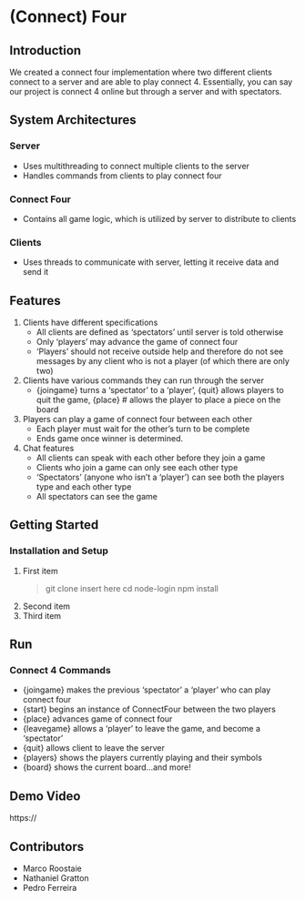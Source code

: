 # (Connect) Four

## Introduction

We created a connect four implementation where two different clients connect to a server and are able to play connect 4. Essentially, you can say our project is connect 4 online but through a server and with spectators.

## System Architectures
### Server
* Uses multithreading to connect multiple clients to the server
* Handles commands from clients to play connect four
### Connect Four
* Contains all game logic, which is utilized by server to distribute to clients
### Clients
* Uses threads to communicate with server, letting it receive data and send it

## Features
1. Clients have different specifications
	- All clients are defined as ‘spectators’ until server is told otherwise
	- Only ‘players’ may advance the game of connect four
	- ‘Players’ should not receive outside help and therefore do not see messages by any client who is not a player (of which there are only two)
2. Clients have various commands they can run through the server
	- {joingame} turns a ‘spectator’  to  a ‘player’,  {quit} allows players to quit the game, {place} # allows the player to place a piece on the board
3. Players can play a game of connect four between each other
	- Each player must wait for the other’s turn to be complete
	- Ends game once winner is determined.
4. Chat features
	- All clients can speak with each other before they join a game
	- Clients who join a game can only see each other type
	- ‘Spectators’ (anyone who isn’t a ‘player’) can see both the players type and each other type
	- All spectators can see the game 

## Getting Started
### Installation and Setup
1. First item
	> git clone insert here
	> cd node-login
	> npm install
2. Second item
3. Third item

## Run
### Connect 4 Commands
- {joingame} makes the previous ‘spectator’  a ‘player’ who can play connect four
- {start} begins an instance of ConnectFour between the two players
- {place} advances game of connect four
- {leavegame} allows a ‘player’ to leave the game, and become a ‘spectator’
- {quit} allows client to leave the server
- {players} shows the players currently playing and their symbols
- {board} shows the current board...and more!

## Demo Video

https://

## Contributors

* Marco Roostaie
* Nathaniel Gratton
* Pedro Ferreira


